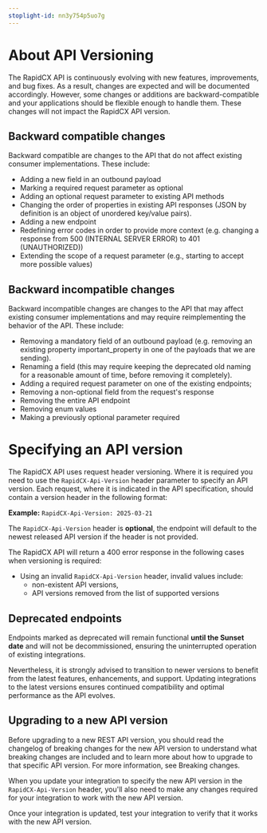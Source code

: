 ```yaml
---
stoplight-id: nn3y754p5uo7g
---
```


# About API Versioning

The RapidCX API is continuously evolving with new features, improvements, and bug fixes. As a result, changes are expected and will be documented accordingly. 
However, some changes or additions are backward-compatible and your applications should be flexible enough to handle them. These changes will not impact the RapidCX API version.

## Backward compatible changes
Backward compatible are changes to the API that do not affect existing consumer implementations. These include:
- Adding a new field in an outbound payload
- Marking a required request parameter as optional
- Adding an optional request parameter to existing API methods
- Changing the order of properties in existing API responses (JSON by definition is an object of unordered key/value pairs).
- Adding a new endpoint
- Redefining error codes in order to provide more context (e.g. changing a response from 500 (INTERNAL SERVER ERROR) to 401 (UNAUTHORIZED))
- Extending the scope of a request parameter (e.g., starting to accept more possible values)

## Backward incompatible changes
Backward incompatible changes are changes to the API that may affect existing consumer implementations and may require reimplementing the behavior of the API. These include:
- Removing a mandatory field of an outbound payload (e.g. removing an existing property important_property in one of the payloads that we are sending).
- Renaming a field (this may require keeping the deprecated old naming for a reasonable amount of time, before removing it completely).
- Adding a required request parameter on one of the existing endpoints;
- Removing a non-optional field from the request's response
- Removing the entire API endpoint
- Removing enum values
- Making a previously optional parameter required

# Specifying an API version

The RapidCX API uses request header versioning. Where it is required you need to use the `RapidCX-Api-Version` header parameter to specify an API version. Each request, where it is indicated in the API specification, should contain a version header in the following format:

**Example:** `RapidCX-Api-Version: 2025-03-21`

The `RapidCX-Api-Version` header is **optional**, the endpoint will default to the newest released API version if the header is not provided.

The RapidCX API will return a 400 error response in the following cases when versioning is required:
- Using an invalid `RapidCX-Api-Version` header, invalid values include:
  - non-existent API versions,
  - API versions removed from the list of supported versions


## Deprecated endpoints

Endpoints marked as deprecated will remain functional **until the Sunset date** and will not be decommissioned, ensuring the uninterrupted operation of existing integrations.

Nevertheless, it is strongly advised to transition to newer versions to benefit from the latest features, enhancements, and support. Updating integrations to the latest versions ensures continued compatibility and optimal performance as the API evolves.

## Upgrading to a new API version

Before upgrading to a new REST API version, you should read the changelog of breaking changes for the new API version to understand what breaking changes are included and to learn more about how to upgrade to that specific API version. For more information, see Breaking changes.

When you update your integration to specify the new API version in the `RapidCX-Api-Version` header, you'll also need to make any changes required for your integration to work with the new API version.

Once your integration is updated, test your integration to verify that it works with the new API version.


